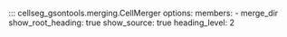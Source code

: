 ::: cellseg_gsontools.merging.CellMerger
    options:
      members:
        - merge_dir
      show_root_heading: true
      show_source: true
      heading_level: 2
